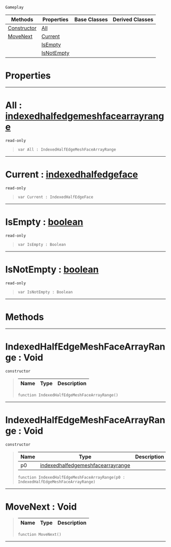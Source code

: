  `Gameplay`

|Methods|Properties|Base Classes|Derived Classes|
|---|---|---|---|
|[ Constructor](https://github.com/zeroengineteam/ZeroDocs/code_reference/class_reference/indexedhalfedgemeshfacearrayrange.markdown#indexedhalfedgemeshfacea)|[ All](https://github.com/zeroengineteam/ZeroDocs/code_reference/class_reference/indexedhalfedgemeshfacearrayrange.markdown#all-zero-engine-document)| | |
|[ MoveNext](https://github.com/zeroengineteam/ZeroDocs/code_reference/class_reference/indexedhalfedgemeshfacearrayrange.markdown#movenext-void)|[ Current](https://github.com/zeroengineteam/ZeroDocs/code_reference/class_reference/indexedhalfedgemeshfacearrayrange.markdown#current-zero-engine-docu)| | |
| |[ IsEmpty](https://github.com/zeroengineteam/ZeroDocs/code_reference/class_reference/indexedhalfedgemeshfacearrayrange.markdown#isempty-zero-engine-docu)| | |
| |[ IsNotEmpty](https://github.com/zeroengineteam/ZeroDocs/code_reference/class_reference/indexedhalfedgemeshfacearrayrange.markdown#isnotempty-zero-engine-d)| | |


 #  Properties


---  
 #  All : [indexedhalfedgemeshfacearrayrange](https://github.com/zeroengineteam/ZeroDocs/code_reference/class_reference/indexedhalfedgemeshfacearrayrange.markdown)

 `read-only`

> 
> ``` lang=cpp, name=Zilch
> var All : IndexedHalfEdgeMeshFaceArrayRange


---  
 #  Current : [indexedhalfedgeface](https://github.com/zeroengineteam/ZeroDocs/code_reference/class_reference/indexedhalfedgeface.markdown)

 `read-only`

> 
> ``` lang=cpp, name=Zilch
> var Current : IndexedHalfEdgeFace


---  
 #  IsEmpty : [boolean](https://github.com/zeroengineteam/ZeroDocs/code_reference/zilch_base_types/boolean.markdown)

 `read-only`

> 
> ``` lang=cpp, name=Zilch
> var IsEmpty : Boolean


---  
 #  IsNotEmpty : [boolean](https://github.com/zeroengineteam/ZeroDocs/code_reference/zilch_base_types/boolean.markdown)

 `read-only`

> 
> ``` lang=cpp, name=Zilch
> var IsNotEmpty : Boolean


---  
 #  Methods


---  
 #  IndexedHalfEdgeMeshFaceArrayRange : Void

 `constructor`

> 
> |Name|Type|Description|
> |---|---|---|
> ``` lang=cpp, name=Zilch
> function IndexedHalfEdgeMeshFaceArrayRange()
> ``` 


---  
 #  IndexedHalfEdgeMeshFaceArrayRange : Void

 `constructor`

> 
> |Name|Type|Description|
> |---|---|---|
> |p0|[indexedhalfedgemeshfacearrayrange](https://github.com/zeroengineteam/ZeroDocs/code_reference/class_reference/indexedhalfedgemeshfacearrayrange.markdown)| |
> ``` lang=cpp, name=Zilch
> function IndexedHalfEdgeMeshFaceArrayRange(p0 : IndexedHalfEdgeMeshFaceArrayRange)
> ``` 


---  
 #  MoveNext : Void

> 
> |Name|Type|Description|
> |---|---|---|
> ``` lang=cpp, name=Zilch
> function MoveNext()
> ``` 


---  
 

 